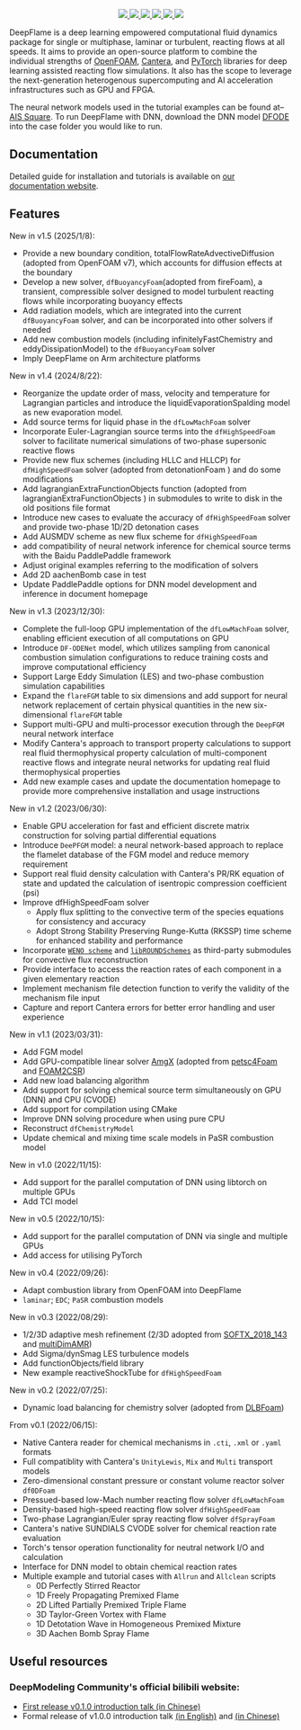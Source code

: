 <p align="center">
    <a href="https://github.com/deepmodeling/deepflame-dev">
        <img src="https://user-images.githubusercontent.com/121787251/218061666-eb9e4188-d368-41d0-8ed6-fe5121699efe.jpg">
    </a>
    <a href="https://github.com/deepmodeling/deepflame-dev/releases">
        <img src="https://img.shields.io/github/v/release/deepmodeling/deepflame-dev?include_prereleases&label=latest%20release&rgb(0%2C%20113%2C%20189)">
    </a>    
    <a href="https://github.com/deepmodeling/deepflame-dev/pulls">
        <img src="https://img.shields.io/badge/contributions-welcome-red.svg?color=rgb(48%2C%20185%2C%20237)">
    </a>    
    <a href="https://github.com/deepmodeling/deepflame-dev/blob/master/LICENSE">
        <img src="https://img.shields.io/github/license/deepmodeling/deepflame-dev?logo=GitHub&color=rgb(255%2C%20232%2C%2054)">
    </a>    
    <a href="https://deepflame.deepmodeling.com/en/latest/">
        <img src="https://img.shields.io/website?label=Documentation%20HomePage&up_message=online&url=https%3A%2F%2Fdeepflame.deepmodeling.com%2Fen%2Flatest%2F&color=rgb(241%2C%20155%2C%2068)">
    </a>  
    <a href="https://doi.org/10.1016/j.cpc.2023.108842">
        <img src="https://img.shields.io/badge/DOI-10.1016%2Fj.cpc.2023.108842-black?color=rgb(232%2C%2093%2C%2050)">
    </a> 
</p>

DeepFlame is a deep learning empowered computational fluid dynamics package for single or multiphase, laminar or turbulent, reacting flows at all speeds. It aims to provide an open-source platform to combine the individual strengths of [OpenFOAM](https://openfoam.org), [Cantera](https://cantera.org), and [PyTorch](https://pytorch.org/) libraries for deep learning assisted reacting flow simulations. It also has the scope to leverage the next-generation heterogenous supercomputing and AI acceleration infrastructures such as GPU and FPGA.

The neural network models used in the tutorial examples can be found at– [AIS Square](https://www.aissquare.com/). To run DeepFlame with DNN, download the DNN model [DFODE](https://www.aissquare.com/models/detail?pageType=models&name=DF-ODENet_DNNmodel&id=197) into the case folder you would like to run.

## Documentation
Detailed guide for installation and tutorials is available on [our documentation website](https://deepflame.deepmodeling.com).

## Features
New in v1.5 (2025/1/8):
- Provide a new boundary condition, totalFlowRateAdvectiveDiffusion (adopted from OpenFOAM v7), which accounts for diffusion effects at the boundary
- Develop a new solver, `dfBuoyancyFoam`(adopted from fireFoam), a transient, compressible solver designed to model turbulent reacting flows while incorporating buoyancy effects
- Add radiation models, which are integrated into the current `dfBuoyancyFoam` solver, and can be incorporated into other solvers if needed
- Add new combustion models (including infinitelyFastChemistry and eddyDissipationModel) to the `dfBuoyancyFoam` solver
- Imply DeepFlame on Arm architecture platforms

New in v1.4 (2024/8/22):
- Reorganize the update order of mass, velocity and temperature for Lagrangian particles and introduce the liquidEvaporationSpalding model as new evaporation model.
- Add source terms for liquid phase in the `dfLowMachFoam` solver
- Incorporate Euler-Lagrangian source terms into the `dfHighSpeedFoam` solver to facilitate numerical simulations of two-phase supersonic reactive flows
- Provide new flux schemes (including HLLC and HLLCP) for `dfHighSpeedFoam` solver (adopted from detonationFoam ) and do some modifications
- Add lagrangianExtraFunctionObjects function (adopted from lagrangianExtraFunctionObjects ) in submodules to write to disk in the old positions file format
- Introduce new cases to evaluate the accuracy of `dfHighSpeedFoam` solver and provide two-phase 1D/2D detonation cases
- Add AUSMDV scheme as new flux scheme for `dfHighSpeedFoam`
- add compatibility of neural network inference for chemical source terms with the Baidu PaddlePaddle framework
- Adjust original examples referring to the modification of solvers
- Add 2D aachenBomb case in test
- Update PaddlePaddle options for DNN model development and inference in document homepage

New in v1.3 (2023/12/30):
- Complete the full-loop GPU implementation of the `dfLowMachFoam` solver, enabling efficient execution of all computations on GPU
- Introduce `DF-ODENet` model, which utilizes sampling from canonical combustion simulation configurations to reduce training costs and improve computational efficiency
- Support Large Eddy Simulation (LES) and two-phase combustion simulation capabilities
- Expand the `flareFGM` table to six dimensions and add support for neural network replacement of certain physical quantities in the new six-dimensional `flareFGM` table
- Support multi-GPU and multi-processor execution through the `DeepFGM` neural network interface
- Modify Cantera's approach to transport property calculations to support real fluid thermophysical property calculation of multi-component reactive flows and integrate neural networks for updating real fluid thermophysical properties
- Add new example cases and update the documentation homepage to provide more comprehensive installation and usage instructions 

New in v1.2 (2023/06/30):
- Enable GPU acceleration for fast and efficient discrete matrix construction for solving partial differential equations
- Introduce `DeePFGM` model: a neural network-based approach to replace the flamelet database of the FGM model and reduce memory requirement
- Support real fluid density calculation with Cantera's PR/RK equation of state and updated the calculation of isentropic compression coefficient (psi)
- Improve dfHighSpeedFoam solver
  - Apply flux splitting to the convective term of the species equations for consistency and accuracy
  - Adopt Strong Stability Preserving Runge-Kutta (RKSSP) time scheme for enhanced stability and performance
- Incorporate [`WENO scheme`](https://github.com/WENO-OF/WENOEXT) and [`libROUNDSchemes`](https://github.com/advanCFD/libROUNDSchemes) as third-party submodules for convective flux reconstruction
- Provide interface to access the reaction rates of each component in a given elementary reaction
- Implement mechanism file detection function to verify the validity of the mechanism file input
- Capture and report Cantera errors for better error handling and user experience

New in v1.1 (2023/03/31):
- Add FGM model
- Add GPU-compatible linear solver [AmgX](https://github.com/NVIDIA/AMGX) (adopted from [petsc4Foam](https://develop.openfoam.com/modules/external-solver) and [FOAM2CSR](https://gitlab.hpc.cineca.it/openfoam/foam2csr))
- Add new load balancing algorithm
- Add support for solving chemical source term simultaneously on GPU (DNN) and CPU (CVODE)
- Add support for compilation using CMake
- Improve DNN solving procedure when using pure CPU
- Reconstruct `dfChemistryModel`
- Update chemical and mixing time scale models in PaSR combustion model

New in v1.0 (2022/11/15):
- Add support for the parallel computation of DNN using libtorch on multiple GPUs 
- Add TCI model

New in v0.5 (2022/10/15):
- Add support for the parallel computation of DNN via single and multiple GPUs
- Add access for utilising PyTorch

New in v0.4 (2022/09/26):
- Adapt combustion library from OpenFOAM into DeepFlame
- `laminar`; `EDC`; `PaSR` combustion models

New in v0.3 (2022/08/29):
- 1/2/3D adaptive mesh refinement (2/3D adopted from [SOFTX_2018_143](https://github.com/ElsevierSoftwareX/SOFTX_2018_143) and [multiDimAMR](https://github.com/HenningScheufler/multiDimAMR))
- Add Sigma/dynSmag LES turbulence models
- Add functionObjects/field library
- New example reactiveShockTube for `dfHighSpeedFoam`

New in v0.2 (2022/07/25):
- Dynamic load balancing for chemistry solver (adopted from [DLBFoam](https://github.com/blttkgl/DLBFoam-1.0))

From v0.1 (2022/06/15):
- Native Cantera reader for chemical mechanisms in `.cti`, `.xml` or `.yaml` formats
- Full compatiblity with Cantera's `UnityLewis`, `Mix` and `Multi` transport models
- Zero-dimensional constant pressure or constant volume reactor solver `df0DFoam`
- Pressued-based low-Mach number reacting flow solver `dfLowMachFoam`
- Density-based high-speed reacting flow solver `dfHighSpeedFoam`
- Two-phase Lagrangian/Euler spray reacting flow solver `dfSprayFoam`
- Cantera's native SUNDIALS CVODE solver for chemical reaction rate evaluation
- Torch's tensor operation functionality for neutral network I/O and calculation
- Interface for DNN model to obtain chemical reaction rates
- Multiple example and tutorial cases with `Allrun` and `Allclean` scripts
  - 0D Perfectly Stirred Reactor
  - 1D Freely Propagating Premixed Flame
  - 2D Lifted Partially Premixed Triple Flame
  - 3D Taylor-Green Vortex with Flame
  - 1D Detotation Wave in Homogeneous Premixed Mixture
  - 3D Aachen Bomb Spray Flame


## Useful resources
### DeepModeling Community's official bilibili website: 
- [First release v0.1.0 introduction talk (in Chinese)](https://www.bilibili.com/video/BV1Vf4y1f7wB?vd_source=309a67109ca33c4ef79bf506f8ce70ab)
- Formal release of v1.0.0 introduction talk [(in English)](https://www.bilibili.com/video/BV1jv4y1U7YM/?spm_id_from=333.788&vd_source=309a67109ca33c4ef79bf506f8ce70ab) and [(in Chinese)](https://www.bilibili.com/video/BV14P411u75u/?spm_id_from=333.788&vd_source=309a67109ca33c4ef79bf506f8ce70ab)
